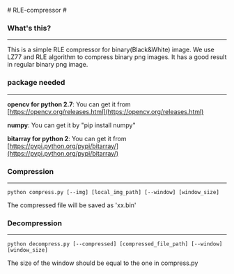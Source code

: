﻿﻿# RLE-compressor #### What's this?- - -This is a simple RLE compressor for binary(Black&White) image. We use LZ77 and RLE algorithm to compress binary png images. It has a good result in regular binary png image.    ### package needed ###- - -**opencv for python 2.7**: You can get it from [https://opencv.org/releases.html](https://opencv.org/releases.html)**numpy**: You can get it by "pip install numpy"**bitarray for python 2**:  You can get it from [https://pypi.python.org/pypi/bitarray/](https://pypi.python.org/pypi/bitarray/)### Compression- - -`python compress.py [--img] [local_img_path] [--window] [window_size] `The compressed file will be saved as 'xx.bin'### Decompression- - -`python decompress.py [--compressed] [compressed_file_path] [--window] [window_size]`The size of the window should be equal to the one in compress.py